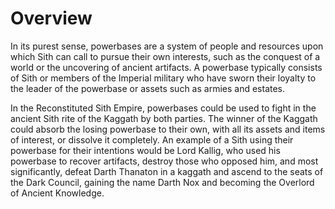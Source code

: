 # Overview
In its purest sense, powerbases are a system of people and resources upon which Sith can call to pursue their own interests, such as the conquest of a world or the uncovering of ancient artifacts.
A powerbase typically consists of Sith or members of the Imperial military who have sworn their loyalty to the leader of the powerbase or assets such as armies and estates.

In the Reconstituted Sith Empire, powerbases could be used to fight in the ancient Sith rite of the Kaggath by both parties.
The winner of the Kaggath could absorb the losing powerbase to their own, with all its assets and items of interest, or dissolve it completely.
An example of a Sith using their powerbase for their intentions would be Lord Kallig, who used his powerbase to recover artifacts, destroy those who opposed him, and most significantly, defeat Darth Thanaton in a kaggath and ascend to the seats of the Dark Council, gaining the name Darth Nox and becoming the Overlord of Ancient Knowledge.